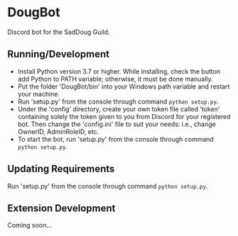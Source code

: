 # DougBot
Discord bot for the SadDoug Guild.

## Running/Development
* Install Python version 3.7 or higher. While installing, check the button add Python to PATH variable; otherwise, it must be done manually.
* Put the folder 'DougBot/bin' into your Windows path variable and restart your machine.
* Run 'setup.py' from the console through command `python setup.py`.
* Under the 'config' directory, create your own token file called 'token' containing solely the token given to you from Discord for your registered bot. Then change the 'config.ini' file to suit your needs: i.e., change OwnerID, AdminRoleID, etc.
* To start the bot, run 'setup.py' from the console through command `python setup.py`.

## Updating Requirements
Run 'setup.py' from the console through command `python setup.py`.

## Extension Development
Coming soon...
